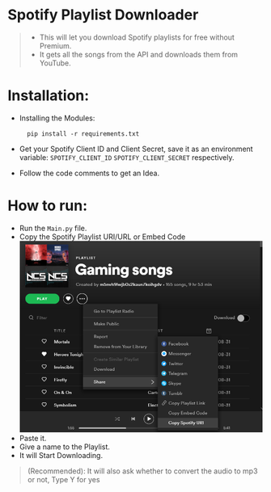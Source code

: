 # Spotify Playlist Downloader

> - This will let you download Spotify playlists for free without Premium.
> - It gets all the songs from the API and downloads them from YouTube.

# Installation:
- Installing the Modules: 
  ```
    pip install -r requirements.txt
  ```
- Get your Spotify Client ID and Client Secret, save it as an environment variable: `SPOTIFY_CLIENT_ID` `SPOTIFY_CLIENT_SECRET` respectively.

- Follow the code comments to get an Idea.

# How to run:

- Run the `Main.py` file.
- Copy the Spotify Playlist URI/URL or Embed Code
![](images/image1.png)
- Paste it.
- Give a name to the Playlist.
- It will Start Downloading.
>(Recommended): 
 It will also ask whether to convert the audio to mp3 or not, Type Y for yes
